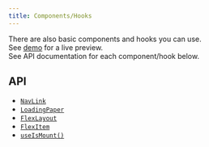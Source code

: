 ```yaml
---
title: Components/Hooks
---
```


There are also basic components and hooks you can use.   
See [demo](https://pchmn.github.io/la-danze-ui/demo/core) for a live preview.   
See API documentation for each component/hook below.

## API

* [`NavLink`](api/components/NavLink.mdx)
* [`LoadingPaper`](api/components/LoadingPaper.mdx)
* [`FlexLayout`](api/components/FlexLayout.mdx)
* [`FlexItem`](api/components/FlexItem.mdx)
* [`useIsMount()`](api/hooks/useIsMount.mdx)